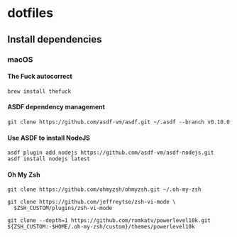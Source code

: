 # dotfiles

## Install dependencies

### macOS

#### The Fuck autocorrect
```
brew install thefuck
```

#### ASDF dependency management
```
git clone https://github.com/asdf-vm/asdf.git ~/.asdf --branch v0.10.0
```

#### Use ASDF to install NodeJS
```
asdf plugin add nodejs https://github.com/asdf-vm/asdf-nodejs.git
asdf install nodejs latest
```

#### Oh My Zsh
```
git clone https://github.com/ohmyzsh/ohmyzsh.git ~/.oh-my-zsh
```

```
git clone https://github.com/jeffreytse/zsh-vi-mode \
  $ZSH_CUSTOM/plugins/zsh-vi-mode
```

```
git clone --depth=1 https://github.com/romkatv/powerlevel10k.git ${ZSH_CUSTOM:-$HOME/.oh-my-zsh/custom}/themes/powerlevel10k
```
